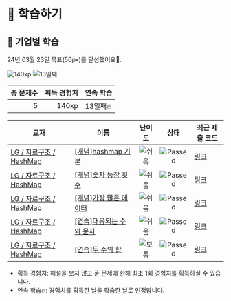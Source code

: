 # 📖 학습하기

## 🚀 기업별 학습
24년 03월 23일 목표(50px)를 달성했어요🥳.

![140xp](https://img.shields.io/badge/EXP-140xp-%235cb85c.svg?for-the-badge)
![13일째](https://img.shields.io/badge/연속학습-13일째-%23E34F26.svg?for-the-badge)

|총 문제수|획득 경험치|연속 학습|
|---:|---:|---|
5|140xp|13일째🔥|

|교재|이름|난이도|상태|최근 제출 코드|
|---|---|:---:|:---:|---|
|[LG / 자료구조 / HashMap](https://www.codetree.ai/missions?missionId=19)|[[개념]hashmap 기본](https://www.codetree.ai/missions/19/problems/hashmap-basic)|![쉬움][easy]|![Passed][passed]|[링크](https://github.com/soomin9106/codetree-TILs/blob/main/240323/hashmap%20%EA%B8%B0%EB%B3%B8/hashmap-basic.py)|
|[LG / 자료구조 / HashMap](https://www.codetree.ai/missions?missionId=19)|[[개념]숫자 등장 횟수](https://www.codetree.ai/missions/19/problems/number-frequency)|![쉬움][easy]|![Passed][passed]|[링크](https://github.com/soomin9106/codetree-TILs/blob/main/240323/%EC%88%AB%EC%9E%90%20%EB%93%B1%EC%9E%A5%20%ED%9A%9F%EC%88%98/number-frequency.py)|
|[LG / 자료구조 / HashMap](https://www.codetree.ai/missions?missionId=19)|[[개념]가장 많은 데이터](https://www.codetree.ai/missions/19/problems/most-data)|![쉬움][easy]|![Passed][passed]|[링크](https://github.com/soomin9106/codetree-TILs/blob/main/240323/%EA%B0%80%EC%9E%A5%20%EB%A7%8E%EC%9D%80%20%EB%8D%B0%EC%9D%B4%ED%84%B0/most-frequent-data.py)|
|[LG / 자료구조 / HashMap](https://www.codetree.ai/missions?missionId=19)|[[연습]대응되는 수와 문자](https://www.codetree.ai/missions/19/problems/corresponding-numbers-and-characters)|![쉬움][easy]|![Passed][passed]|[링크](https://github.com/soomin9106/codetree-TILs/blob/main/240323/%EB%8C%80%EC%9D%91%EB%90%98%EB%8A%94%20%EC%88%98%EC%99%80%20%EB%AC%B8%EC%9E%90/corresponding-numbers-and-characters.py)|
|[LG / 자료구조 / HashMap](https://www.codetree.ai/missions?missionId=19)|[[연습]두 수의 합](https://www.codetree.ai/missions/19/problems/sum-of-two-num)|![보통][medium]|![Passed][passed]|[링크](https://github.com/soomin9106/codetree-TILs/blob/main/240323/%EB%91%90%20%EC%88%98%EC%9D%98%20%ED%95%A9/sum-of-two-num.py)|


* 획득 경험치: 해설을 보지 않고 푼 문제에 한해 최초 1회 경험치를 획득하실 수 있습니다.
* 연속 학습🔥: 경험치를 획득한 날을 학습한 날로 인정합니다.










[b5]: https://img.shields.io/badge/Bronze_5-%235D3E31.svg
[b4]: https://img.shields.io/badge/Bronze_4-%235D3E31.svg
[b3]: https://img.shields.io/badge/Bronze_3-%235D3E31.svg
[b2]: https://img.shields.io/badge/Bronze_2-%235D3E31.svg
[b1]: https://img.shields.io/badge/Bronze_1-%235D3E31.svg
[s5]: https://img.shields.io/badge/Silver_5-%23394960.svg
[s4]: https://img.shields.io/badge/Silver_4-%23394960.svg
[s3]: https://img.shields.io/badge/Silver_3-%23394960.svg
[s2]: https://img.shields.io/badge/Silver_2-%23394960.svg
[s1]: https://img.shields.io/badge/Silver_1-%23394960.svg
[g5]: https://img.shields.io/badge/Gold_5-%23FFC433.svg
[g4]: https://img.shields.io/badge/Gold_4-%23FFC433.svg
[g3]: https://img.shields.io/badge/Gold_3-%23FFC433.svg
[g2]: https://img.shields.io/badge/Gold_2-%23FFC433.svg
[g1]: https://img.shields.io/badge/Gold_1-%23FFC433.svg
[p5]: https://img.shields.io/badge/Platinum_5-%2376DDD8.svg
[p4]: https://img.shields.io/badge/Platinum_4-%2376DDD8.svg
[p3]: https://img.shields.io/badge/Platinum_3-%2376DDD8.svg
[p2]: https://img.shields.io/badge/Platinum_2-%2376DDD8.svg
[p1]: https://img.shields.io/badge/Platinum_1-%2376DDD8.svg
[passed]: https://img.shields.io/badge/Passed-%23009D27.svg
[failed]: https://img.shields.io/badge/Failed-%23D24D57.svg
[easy]: https://img.shields.io/badge/쉬움-%235cb85c.svg?for-the-badge
[medium]: https://img.shields.io/badge/보통-%23FFC433.svg?for-the-badge
[hard]: https://img.shields.io/badge/어려움-%23D24D57.svg?for-the-badge